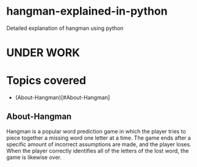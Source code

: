 # hangman-explained-in-python
Detailed explanation of hangman using python 

<h1>UNDER WORK</h1>

# Topics covered
* (About-Hangman)[#About-Hangman]

## About-Hangman
Hangman is a popular word prediction game in which the player tries to piece together a missing word one letter at a time. The game ends after a specific amount of incorrect assumptions are made, and the player loses. When the player correctly identifies all of the letters of the lost word, the game is likewise over. 

